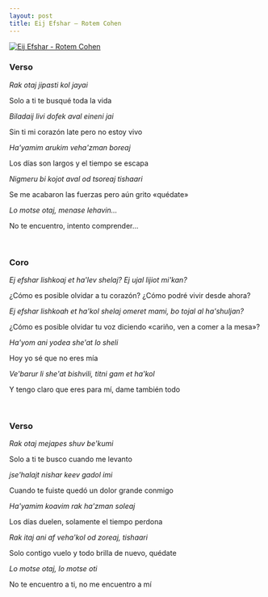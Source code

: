 ```yaml
---
layout: post
title: Eij Efshar – Rotem Cohen
---
```


[![Eij Efshar - Rotem Cohen](http://176.31.116.132/~admin/songs/Yam/RotemCohen/LoDimyanti.jpg)](http://www.disi.co.il/9999_%D7%A8%D7%95%D7%AA%D7%9D-%D7%9B%D7%94%D7%9F---%D7%90%D7%99%D7%9A-%D7%90%D7%A4%D7%A9%D7%A8)

<!--more-->

### Verso

*Rak otaj jipasti kol jayai*

Solo a ti te busqué toda la vida

*Biladaij livi dofek aval eineni jai*

Sin ti mi corazón late pero no estoy vivo

*Ha'yamim arukim veha'zman boreaj*

Los días son largos y el tiempo se escapa

*Nigmeru bi kojot aval od tsoreaj tishaari*

Se me acabaron las fuerzas pero aún grito «quédate»

*Lo motse otaj, menase lehavin...*

No te encuentro, intento comprender...

<br />

### Coro

*Ej efshar lishkoaj et ha'lev shelaj? Ej ujal lijiot mi'kan?*

¿Cómo es posible olvidar a tu corazón? ¿Cómo podré vivir desde ahora?

*Ej efshar lishkoah et ha'kol shelaj omeret mami, bo tojal al ha'shuljan?*

¿Cómo es posible olvidar tu voz diciendo «cariño, ven a comer a la mesa»?

*Ha'yom ani yodea she'at lo sheli*

Hoy yo sé que no eres mía

*Ve'barur li she'at bishvili, titni gam et ha'kol*

Y tengo claro que eres para mí, dame también todo

<br />

### Verso

*Rak otaj mejapes shuv be'kumi*

Solo a ti te busco cuando me levanto

*jse'halajt nishar keev gadol imi*

Cuando te fuiste quedó un dolor grande conmigo 

*Ha'yamim koavim rak ha'zman soleaj*

Los días duelen, solamente el tiempo perdona

*Rak itaj ani af veha'kol od zoreaj, tishaari*

Solo contigo vuelo y todo brilla de nuevo, quédate

*Lo motse otaj, lo motse oti*

No te encuentro a ti, no me encuentro a mí
